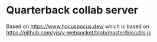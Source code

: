 # Quarterback collab server

Based on https://www.hocuspocus.dev/ which is based on https://github.com/yjs/y-websocket/blob/master/bin/utils.js

